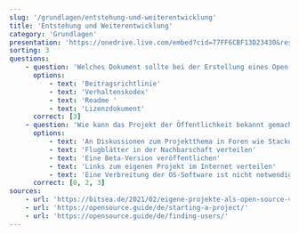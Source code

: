 ```yaml
---
slug: '/grundlagen/entstehung-und-weiterentwicklung'
title: 'Entstehung und Weiterentwicklung'
category: 'Grundlagen'
presentation: 'https://onedrive.live.com/embed?cid=77FF6CBF13D23430&resid=77FF6CBF13D23430%21108887&authkey=AJYSqoWz2zGgAYY&em=2&wdAr=1.7777777777777777'
sorting: 3
questions:
    - question: 'Welches Dokument sollte bei der Erstellung eines Open-Source Projektes nicht vorliegen?'
      options:
          - text: 'Beitragsrichtlinie'
          - text: 'Verhaltenskodex'
          - text: 'Readme '
          - text: 'Lizenzdokument'
      correct: [3]
    - question: 'Wie kann das Projekt der Öffentlichkeit bekannt gemacht werden?'
      options:
          - text: 'An Diskussionen zum Projektthema in Foren wie Stackoverlow teilnehmen'
          - text: 'Flugblätter in der Nachbarschaft verteilen'
          - text: 'Eine Beta-Version veröffentlichen'
          - text: 'Links zum eigenen Projekt im Internet verteilen'
          - text: 'Eine Verbreitung der OS-Software ist nicht notwendig'
      correct: [0, 2, 3]
sources:
    - url: 'https://bitsea.de/2021/02/eigene-projekte-als-open-source-veroffentlichen/'
    - url: 'https://opensource.guide/de/starting-a-project/'
    - url: 'https://opensource.guide/de/finding-users/'
---
```

